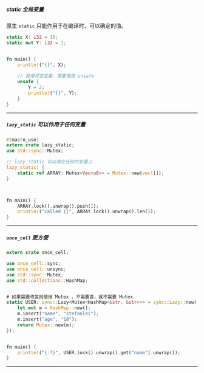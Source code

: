 ##### static 全局变量

原生 `static` 只能作用于在编译时，可以确定的值。

```rust
static X: i32 = 16;
static mut Y: i32 = 1;


fn main() {
    println!("{}", X);
		
  	// 使用可变变量，需要使用 unsafe
    unsafe {
        Y = 2;
        println!("{}", Y);
    }
}


```

---

##### `lazy_static`  可以作用于任何变量

```rust
#[macro_use]
extern crate lazy_static;
use std::sync::Mutex;

// lazy_static 可以用在任何的变量上
lazy_static! {
    static ref ARRAY: Mutex<Vec<u8>> = Mutex::new(vec![]);
}



fn main() {
    ARRAY.lock().unwrap().push(1);
    println!("called {}", ARRAY.lock().unwrap().len());
}

```

---

##### `once_cell` 更方便

```rust
extern crate once_cell;

use once_cell::sync;
use once_cell::unsync;
use std::sync::Mutex;
use std::collections::HashMap;


# 如果需要改变则使用 Mutex ，不需要变，就不需要 Mutex
static USER: sync::Lazy<Mutex<HashMap<&str, &str>>> = sync::Lazy::new(|| {
    let mut m = HashMap::new();
    m.insert("name", "stefanlei");
    m.insert("age", "18");
    return Mutex::new(m);
});


fn main() {
    println!("{:?}", USER.lock().unwrap().get("name").unwrap());
}

```

---

